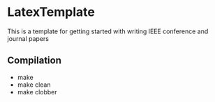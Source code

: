 # LatexTemplate
This is a template for getting started with writing IEEE conference and journal papers

## Compilation
 + make
 + make clean
 + make clobber


